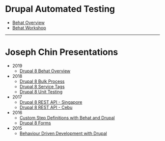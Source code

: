 # Drupal Automated Testing
 - [Behat Overview](decks/automated-testing/behat-overview/index.html)
 - [Behat Workshop](decks/automated-testing/behat-workshop/index.html)
 
---
# Joseph Chin Presentations
- 2019
  - [Drupal 8 Behat Overview](decks/2019-02-26_behat-overview/index.html)
- 2018  
  - [Drupal 8 Bulk Process](decks/2018-01-22_bulk-process/index.html)
  - [Drupal 8 Service Tags](decks/2018-04-17_service-tags/index.html)
  - [Drupal 8 Unit Testing](decks/2018-10-25_unit-testing/index.html)
- 2017  
  - [Drupal 8 REST API - Singapore](decks/2017-09-18_rest-api/index.html)
  - [Drupal 8 REST API - Cebu](decks/2017-11-25_rest-api/index.html)  
- 2016  
  - [Custom Step Definitions with Behat and Drupal](decks/2016-05-07_behat/index.html)
  - [Drupal 8 Forms](decks/2016-10-24_forms/index.html)
- 2015
  - [Behaviour Driven Development with Drupal](decks/2015-08-18_bdd/index.html)